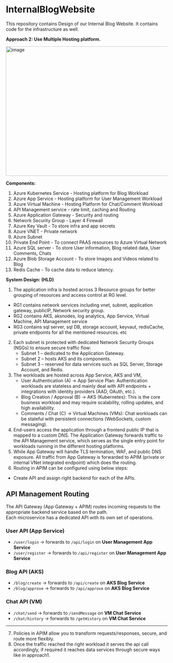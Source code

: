 # InternalBlogWebsite
This repository contains Design of our Internal Blog Website. It contains code for the infrastructure as well. 

**Approach 2: Use Multiple Hosting platform.**

<img width="1082" height="403" alt="image" src="https://github.com/user-attachments/assets/4fc12667-f94a-46da-b466-81100676e957" />

**Components:**

1) Azure Kubernetes Service - Hosting platform for Blog Workload
2) Azure App Service - Hosting platform for User Management Workload
3) Azure Virtual Machine - Hosting Platform for Chat/Comment Workload
4) API Management service - rate limit, caching and Routing
5) Azure Application Gateway - Security and routing
6) Network Security Group - Layer 4 Firewall
7) Azure Key Vault - To store infra and app secrets
8) Azure VNET - Private network
9) Azure Subnet
10) Private End Point - To connect PAAS resources to Azure Virtual Network
11) Azure SQL server - To store User information, Blog related data, User Comments, Chats 
12) Azure Blob Storage Account - To store Images and Videos related to Blog
13) Redis Cache - To cache data to reduce latency.


**System Design: (HLD)**

1) The application infra is hosted across 3 Resource groups for better grouping of resources and access control at RG level.
 - RG1 contains network services including vnet, subnet, application gateway, publicIP, Network security group.
 - RG2 contains AKS, aksnodes, log analytics, App Service, Virtual Machine, API Management service
 - RG3 contains sql server, sql DB, storage account, keyvaut, redisCache, private endpoints for all the mentioned resources. etc
2) Each subnet is protected with dedicated Network Security Groups (NSGs) to ensure secure traffic flow:
   - Subnet 1 – dedicated to the Application Gateway.
   - Subnet 2 – hosts AKS and its components.
   - Subnet 3 – reserved for data services such as SQL Server, Storage Account, and Redis.
3) The workloads are hosted across App Service, AKS and VM,
   - User Authentication (A) → App Service Plan: Authentication workloads are stateless and mainly deal with API endpoints + integrations with identity providers (AAD, OAuth, etc.).
   - Blog Creation / Approval (B) → AKS (Kubernetes): This is the core business workload and may require scalability, rolling updates, and high availability.
   - Comments / Chat (C) → Virtual Machines (VMs): Chat workloads can be stateful with persistent connections (WebSockets, custom messaging).
4) End-users access the application through a frontend public IP that is mapped to a custom DNS. The Application Gateway forwards traffic to the API Management service, which serves as the single entry point for workloads running in the different hosting platforms.
5) While App Gateway will handle TLS termination, WAF, and public DNS exposure. All traffic from App Gateway is forwarded to APIM (private or internal VNet integrated endpoint) which does the routing.
6) Routing in APIM can be configured using below steps:
  - Create API and assign right backend for each of the APIs.
## API Management Routing

The API Gateway (App Gateway + APIM) routes incoming requests to the appropriate backend service based on the path.  
Each microservice has a dedicated API with its own set of operations.

### User API (App Service)
- `/user/login` → forwards to `/api/login` on **User Management App Service**
- `/user/register` → forwards to `/api/register` on **User Management App Service**

### Blog API (AKS)
- `/blog/create` → forwards to `/api/create` on **AKS Blog Service**
- `/blog/approve` → forwards to `/api/approve` on **AKS Blog Service**

### Chat API (VM)
- `/chat/send` → forwards to `/sendMessage` on **VM Chat Service**
- `/chat/history` → forwards to `/getHistory` on **VM Chat Service**

---
7) Policies in APIM allow you to transform requests/responses, secure, and route more flexibly.
8) Once the traffic reached the right workload it serves the api call accordingly, if required it reaches data services through secure ways like in approach1.


